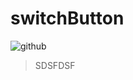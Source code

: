 switchButton
============

![github](https://github.com/chenhonggy/switchButton/blob/master/example.jpg "github")
>SDSFDSF
